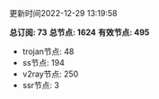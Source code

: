 更新时间2022-12-29 13:19:58

**总订阅: 73**
**总节点: 1624**
**有效节点: 495**
- trojan节点: 48
- ss节点: 194
- v2ray节点: 250
- ssr节点: 3
